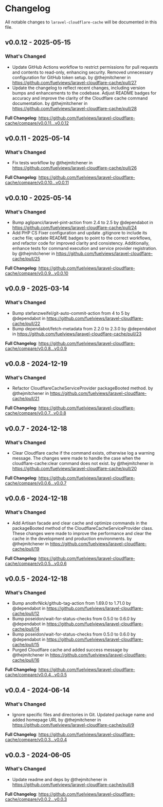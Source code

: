 # Changelog

All notable changes to `laravel-cloudflare-cache` will be documented in this file.

## v0.0.12 - 2025-05-15

### What's Changed

* Update GitHub Actions workflow to restrict permissions for pull requests and contents to read-only, enhancing security. Removed unnecessary configuration for GitHub token setup. by @thejmitchener in https://github.com/fuelviews/laravel-cloudflare-cache/pull/27
* Update the changelog to reflect recent changes, including version bumps and enhancements to the codebase. Adjust README badges for accuracy and improve the clarity of the Cloudflare cache command documentation. by @thejmitchener in https://github.com/fuelviews/laravel-cloudflare-cache/pull/28

**Full Changelog**: https://github.com/fuelviews/laravel-cloudflare-cache/compare/v0.0.11...v0.0.12

## v0.0.11 - 2025-05-14

### What's Changed

* Fix tests workflow by @thejmitchener in https://github.com/fuelviews/laravel-cloudflare-cache/pull/26

**Full Changelog**: https://github.com/fuelviews/laravel-cloudflare-cache/compare/v0.0.10...v0.0.11

## v0.0.10 - 2025-05-14

### What's Changed

* Bump aglipanci/laravel-pint-action from 2.4 to 2.5 by @dependabot in https://github.com/fuelviews/laravel-cloudflare-cache/pull/24
* Add PHP CS Fixer configuration and update .gitignore to include its cache file; update README badges to point to the correct workflows, and refactor code for improved clarity and consistency. Additionally, enhance tests for command execution and service provider registration. by @thejmitchener in https://github.com/fuelviews/laravel-cloudflare-cache/pull/25

**Full Changelog**: https://github.com/fuelviews/laravel-cloudflare-cache/compare/v0.0.9...v0.0.10

## v0.0.9 - 2025-03-14

### What's Changed

* Bump stefanzweifel/git-auto-commit-action from 4 to 5 by @dependabot in https://github.com/fuelviews/laravel-cloudflare-cache/pull/22
* Bump dependabot/fetch-metadata from 2.2.0 to 2.3.0 by @dependabot in https://github.com/fuelviews/laravel-cloudflare-cache/pull/23

**Full Changelog**: https://github.com/fuelviews/laravel-cloudflare-cache/compare/v0.0.8...v0.0.9

## v0.0.8 - 2024-12-19

### What's Changed

* Refactor CloudflareCacheServiceProvider packageBooted method. by @thejmitchener in https://github.com/fuelviews/laravel-cloudflare-cache/pull/21

**Full Changelog**: https://github.com/fuelviews/laravel-cloudflare-cache/compare/v0.0.7...v0.0.8

## v0.0.7 - 2024-12-18

### What's Changed

* Clear Cloudflare cache if the command exists, otherwise log a warning message. The changes were made to handle the case when the cloudflare-cache:clear command does not exist. by @thejmitchener in https://github.com/fuelviews/laravel-cloudflare-cache/pull/20

**Full Changelog**: https://github.com/fuelviews/laravel-cloudflare-cache/compare/v0.0.6...v0.0.7

## v0.0.6 - 2024-12-18

### What's Changed

* Add Artisan facade and clear cache and optimize commands in the packageBooted method of the CloudflareCacheServiceProvider class. These changes were made to improve the performance and clear the cache in the development and production environments. by @thejmitchener in https://github.com/fuelviews/laravel-cloudflare-cache/pull/19

**Full Changelog**: https://github.com/fuelviews/laravel-cloudflare-cache/compare/v0.0.5...v0.0.6

## v0.0.5 - 2024-12-18

### What's Changed

* Bump anothrNick/github-tag-action from 1.69.0 to 1.71.0 by @dependabot in https://github.com/fuelviews/laravel-cloudflare-cache/pull/12
* Bump poseidon/wait-for-status-checks from 0.5.0 to 0.6.0 by @dependabot in https://github.com/fuelviews/laravel-cloudflare-cache/pull/14
* Bump poseidon/wait-for-status-checks from 0.5.0 to 0.6.0 by @dependabot in https://github.com/fuelviews/laravel-cloudflare-cache/pull/15
* Purged Cloudflare cache and added success message by @thejmitchener in https://github.com/fuelviews/laravel-cloudflare-cache/pull/16

**Full Changelog**: https://github.com/fuelviews/laravel-cloudflare-cache/compare/v0.0.4...v0.0.5

## v0.0.4 - 2024-06-14

### What's Changed

* Ignore specific files and directories in Git. Updated package name and added homepage URL by @thejmitchener in https://github.com/fuelviews/laravel-cloudflare-cache/pull/9

**Full Changelog**: https://github.com/fuelviews/laravel-cloudflare-cache/compare/v0.0.3...v0.0.4

## v0.0.3 - 2024-06-05

### What's Changed

* Update readme and deps by @thejmitchener in https://github.com/fuelviews/laravel-cloudflare-cache/pull/8

**Full Changelog**: https://github.com/fuelviews/laravel-cloudflare-cache/compare/v0.0.2...v0.0.3
